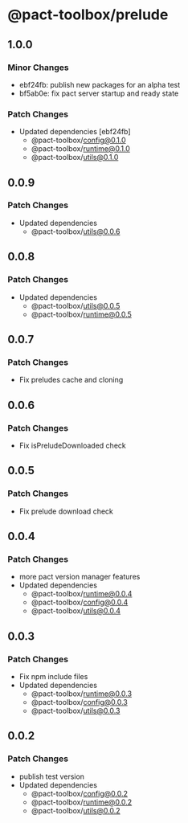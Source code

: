# @pact-toolbox/prelude

## 1.0.0

### Minor Changes

- ebf24fb: publish new packages for an alpha test
- bf5ab0e: fix pact server startup and ready state

### Patch Changes

- Updated dependencies [ebf24fb]
  - @pact-toolbox/config@0.1.0
  - @pact-toolbox/runtime@0.1.0
  - @pact-toolbox/utils@0.1.0

## 0.0.9

### Patch Changes

- Updated dependencies
  - @pact-toolbox/utils@0.0.6

## 0.0.8

### Patch Changes

- Updated dependencies
  - @pact-toolbox/utils@0.0.5
  - @pact-toolbox/runtime@0.0.5

## 0.0.7

### Patch Changes

- Fix preludes cache and cloning

## 0.0.6

### Patch Changes

- Fix isPreludeDownloaded check

## 0.0.5

### Patch Changes

- Fix prelude download check

## 0.0.4

### Patch Changes

- more pact version manager features
- Updated dependencies
  - @pact-toolbox/runtime@0.0.4
  - @pact-toolbox/config@0.0.4
  - @pact-toolbox/utils@0.0.4

## 0.0.3

### Patch Changes

- Fix npm include files
- Updated dependencies
  - @pact-toolbox/runtime@0.0.3
  - @pact-toolbox/config@0.0.3
  - @pact-toolbox/utils@0.0.3

## 0.0.2

### Patch Changes

- publish test version
- Updated dependencies
  - @pact-toolbox/config@0.0.2
  - @pact-toolbox/runtime@0.0.2
  - @pact-toolbox/utils@0.0.2

